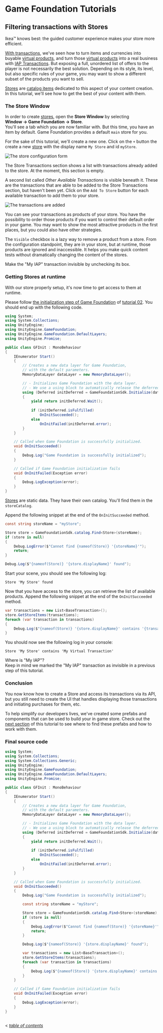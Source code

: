 # Game Foundation Tutorials

## Filtering transactions with Stores

Ikea™ knows best: the guided customer experience makes your store more efficient.

[With transactions], we've seen how to turn items and currencies into buyable [virtual products], and turn those [virtual products] into a real business with [IAP Transactions].
But exposing a full, unordered list of offers to the player is not necessarily the best solution.
Depending on its style, its level, but also specific rules of your game, you may want to show a different subset of the products you want to sell.

[Stores] are [catalog items] dedicated to this aspect of your content creation.
In this tutorial, we'll see how to get the best of your content with them.

### The Store Window

In order to create [stores], open the __Store Window__ by selecting __Window → Game Foundation → Store__.  
You'll see a tab which you are now familiar with.
But this time, you have an item by default.
Game Foundation provides a default `main` store for you.

For the sake of this tutorial, we'll create a new one.
Click on the `+` button the create a new [store] with the display name `My Store` and id `myStore`.

![The store configuration form](../images/tutorial-store-window.png)

The Store Transactions section shows a list with transactions already added to the store.
At the moment, this section is empty.

A second list called _Other Available Transactions_ is visible beneath it. These are the transactions that are able to be added to the Store Transactions section, but haven't been yet.
Click on the `Add To Store` button for each available transaction to add them to your store.

![The transactions are added](../images/tutorial-store-visibility.png)

You can see your transactions as products of your store.
You have the possibility to order those products if you want to control their default order in your game.
You may want to show the most attractive products in the first places, but you could also have other strategies.

The `Visible` checkbox is a lazy way to remove a product from a store.
From the configuration standpoint, they are in your store, but at runtime, those products are ignored and inaccessible.
It helps you make quick content tests without dramatically changing the content of the stores.

Make the "My IAP" transaction invisible by unchecking its box.

### Getting Stores at runtime

With our store properly setup, it's now time to get access to them at runtime.

Please follow [the initialization step of Game Foundation] of [tutorial 02].
You should end up with the following code.

```cs
using System;
using System.Collections;
using UnityEngine;
using UnityEngine.GameFoundation;
using UnityEngine.GameFoundation.DefaultLayers;
using UnityEngine.Promise;

public class GFInit : MonoBehaviour
{
    IEnumerator Start()
    {
        // Creates a new data layer for Game Foundation,
        // with the default parameters.
        MemoryDataLayer dataLayer = new MemoryDataLayer();

        // - Initializes Game Foundation with the data layer.
        // - We use a using block to automatically release the deferred promise handler.
        using (Deferred initDeferred = GameFoundationSdk.Initialize(dataLayer))
        {
            yield return initDeferred.Wait();
    
            if (initDeferred.isFulfilled)
                OnInitSucceeded();
            else
                OnInitFailed(initDeferred.error);
        }
    }

    // Called when Game Foundation is successfully initialized.
    void OnInitSucceeded()
    {
        Debug.Log("Game Foundation is successfully initialized");
    }

    // Called if Game Foundation initialization fails 
    void OnInitFailed(Exception error)
    {
        Debug.LogException(error);
    }
}
```

[Stores] are static data.
They have their own catalog.
You'll find them in the `storeCatalog`.

Append the following snippet at the end of the `OnInitSucceeded` method.

```cs
const string storeName = "myStore";

Store store = GameFoundationSdk.catalog.Find<Store>(storeName);
if (store is null)
{
    Debug.LogError($"Cannot find {nameof(Store)} '{storeName}'");
    return;
}

Debug.Log($"{nameof(Store)} '{store.displayName}' found");
```

Start your scene, you should see the following log:

```
Store 'My Store' found
```

Now that you have access to the store, you can retrieve the list of available products.
Append the following snippet at the end of the `OnInitSucceeded` method.

```cs
var transactions = new List<BaseTransaction>();
store.GetStoreItems(transactions);
foreach (var transaction in transactions)
{
    Debug.Log($"{nameof(Store)} '{store.displayName}' contains '{transaction.displayName}'");
}
```

You should now see the following log in your console:

```
Store 'My Store' contains 'My Virtual Transaction'
```

Where is "My IAP"?  
Keep in mind we marked the "My IAP" transaction as invisible in a previous step of this tutorial.

### Conclusion

You now know how to create a Store and access its transactions via its API, but you still need to create the UI that handles displaying those transactions and initiating purchases for them, etc.

To help simplify our developers lives, we've created some prefabs and components that can be used to build your in game store.
Check out the [next section] of this tutorial to see where to find these prefabs and how to work with them.

### Final source code

```cs
using System;
using System.Collections;
using System.Collections.Generic;
using UnityEngine;
using UnityEngine.GameFoundation;
using UnityEngine.GameFoundation.DefaultLayers;
using UnityEngine.Promise;

public class GFInit : MonoBehaviour
{
    IEnumerator Start()
    {
        // Creates a new data layer for Game Foundation,
        // with the default parameters.
        MemoryDataLayer dataLayer = new MemoryDataLayer();

        // - Initializes Game Foundation with the data layer.
        // - We use a using block to automatically release the deferred promise handler.
        using (Deferred initDeferred = GameFoundationSdk.Initialize(dataLayer))
        {
            yield return initDeferred.Wait();
    
            if (initDeferred.isFulfilled)
                OnInitSucceeded();
            else
                OnInitFailed(initDeferred.error);
        }
    }

    // Called when Game Foundation is successfully initialized.
    void OnInitSucceeded()
    {
        Debug.Log("Game Foundation is successfully initialized");

        const string storeName = "myStore";

        Store store = GameFoundationSdk.catalog.Find<Store>(storeName);
        if (store is null)
        {
            Debug.LogError($"Cannot find {nameof(Store)} '{storeName}'");
            return;
        }

        Debug.Log($"{nameof(Store)} '{store.displayName}' found");

        var transactions = new List<BaseTransaction>();
        store.GetStoreItems(transactions);
        foreach (var transaction in transactions)
        {
            Debug.Log($"{nameof(Store)} '{store.displayName}' contains '{transaction.displayName}'");
        }
    }

    // Called if Game Foundation initialization fails 
    void OnInitFailed(Exception error)
    {
        Debug.LogException(error);
    }
}
```

## 
< [_table of contents_](../TableOfContents.md)



[with transactions]: 09-CreatingAVirtualTransaction.md
[virtual products]:  09-CreatingAVirtualTransaction.md

[iap transactions]: 11-PlayingWithIAPTransaction.md

[stores]: ../CatalogItems/Store.md
[store]:  ../CatalogItems/Store.md

[catalog items]:  ../Catalog.md#catalog-items

[the initialization step of Game Foundation]: 02-PlayingWithRuntimeItem.md#initialization-of-game-foundation-at-runtime

[tutorial 02]: 02-PlayingWithRuntimeItem.md

[next section]: 13-WorkingWithStorePrefabs.md
